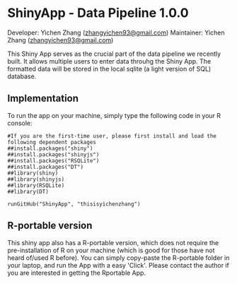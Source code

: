 # ShinyApp - Data Pipeline 1.0.0

Developer: Yichen Zhang (zhangyichen93@gmail.com)
Maintainer: Yichen Zhang (zhangyichen93@gmail.com)

This Shiny App serves as the crucial part of the data pipeline we recently built. It allows multiple users to enter data throuhg the Shiny App. The formatted data will be stored in the local sqlite (a light version of SQL) database. 

## Implementation 
To run the app on your machine, simply type the following code in your R console:

```{r}
#If you are the first-time user, please first install and load the following dependent packages 
##install.packages("shiny")
##install.packages("shinyjs")
##install.packages("RSQLite")
##install.packages("DT")
##library(shiny)
##library(shinyjs)
##library(RSQLite)
##library(DT)

runGitHub("ShinyApp", "thisisyichenzhang")
```

## R-portable version 
This shiny app also has a R-portable version, which does not require the pre-installation of R on your machine (which is good for those have not heard of/used R before). You can simply copy-paste the R-portable folder in your laptop, and run the App with a easy 'Click'. Please contact the author if you are interested in getting the Rportable App.
